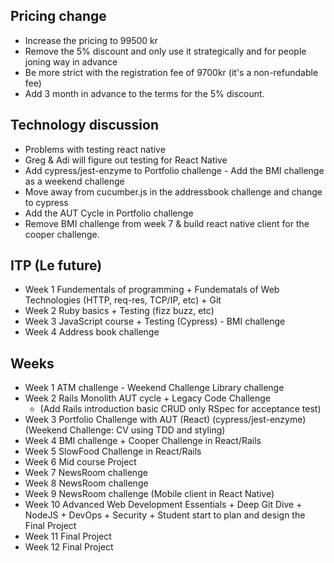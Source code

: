 ## Pricing change
- Increase the pricing to 99500 kr
- Remove the 5% discount and only use it strategically and for people joning way in advance
- Be more strict with the registration fee of 9700kr (it's a non-refundable fee)
- Add 3 month in advance to the terms for the 5% discount.

## Technology discussion
- Problems with testing react native
- Greg & Adi will figure out testing for React Native
- Add cypress/jest-enzyme to Portfolio challenge - Add the BMI challenge as a weekend challenge
- Move away from cucumber.js in the addressbook challenge and change to cypress
- Add the AUT Cycle in Portfolio challenge
- Remove BMI challenge from week 7 & build react native client for the cooper challenge.

## ITP (Le future)
- Week 1 Fundementals of programming + Fundematals of Web Technologies (HTTP, req-res, TCP/IP, etc) + Git
- Week 2 Ruby basics + Testing (fizz buzz, etc)
- Week 3 JavaScript course + Testing (Cypress) - BMI challenge
- Week 4 Address book challenge

## Weeks
- Week 1 ATM challenge - Weekend Challenge Library challenge
- Week 2 Rails Monolith AUT cycle + Legacy Code Challenge
  - (Add Rails introduction basic CRUD only RSpec for acceptance test)
- Week 3 Portfolio Challenge with AUT (React) (cypress/jest-enzyme) (Weekend Challenge: CV using TDD and styling)
- Week 4 BMI challenge  + Cooper Challenge in React/Rails
- Week 5 SlowFood Challenge in React/Rails
- Week 6 Mid course Project
- Week 7 NewsRoom challenge 
- Week 8 NewsRoom challenge
- Week 9 NewsRoom challenge (Mobile client in React Native)
- Week 10 Advanced Web Development Essentials + Deep Git Dive + NodeJS + DevOps + Security + Student start to plan and design the Final Project
- Week 11 Final Project
- Week 12 Final Project
